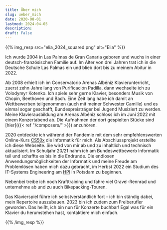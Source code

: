 ```yaml
---
title: Über mich
slug: ueber_mich
date: 2020-08-01
lastmod: 2024-04-05
description:
draft: False
---
```

{{% img_resp src="elia_2024_squared.png" alt="Elia" %}}

Ich wurde 2004 in Las Palmas de Gran Canaria geboren und wuchs in einer deutsch-französischen Familie auf. Im Alter von drei Jahren trat ich in die Deutsche Schule Las Palmas ein und blieb dort bis zu meinem Abitur in 2022.

Ab 2008 erhielt ich im Conservatorio Arenas Albéniz Klavierunterricht, zuerst zehn Jahre lang von Purificación Padilla, dann wechselte ich zu Volodymyr Kotenko. Ich spiele sehr gerne Klavier, besonders Musik von Chopin, Beethoven und Bach. Eine Zeit lang habe ich damit an Wettbewerben teilgenommen (auch mit meiner Schwester Camille) und es einmal sogar geschafft, Bundespreisträger bei Jugend Musiziert zu werden. Meine Klavierausbildung am Arenas Albéniz schloss ich im Juni 2022 mit einem Konzertabend ab. Die Aufnahmen der dort gespielten Stücke sind [hier]({{< ref "/composers/" >}}) anzuhören.

2020 entdeckte ich während der Pandemie mit dem sehr empfehlenswerten Online-Kurs [CS50x](https://www.edx.org/course/introduction-computer-science-harvardx-cs50x) die Informatik für mich. Als Abschlussprojekt erstellte ich diese Webseite. Sie wird von mir ab und zu inhaltlich und technisch aktualisiert. Im Schuljahr 20/21 nahm ich am Bundeswettbewerb Informatik teil und schaffte es bis in die Endrunde. Die endlosen Anwendungsmöglichkeiten der Informatik und meine Freude am Problemlösen haben mich dazu gebracht, im Herbst 2022 ein Studium des IT-Systems Engineering am <abbr title="Hasso-Plattner-Institut">HPI</abbr> in Potsdam zu beginnen.

Nebenbei treibe ich noch Krafttraining und fahre viel Gravel-Rennrad und unternehme ab und zu auch Bikepacking-Touren. 

Das Klavierspiel führe ich selbstverständlich fort - ich bin ständig dabei, mein Repertoire auszubauen. 2023 bin ich zudem zum Freiberufler geworden. Das heißt, ich bin nun für Konzerte buchbar! Egal was für ein Klavier du herumstehen hast, kontaktiere mich einfach.


{{% /img_resp %}}
